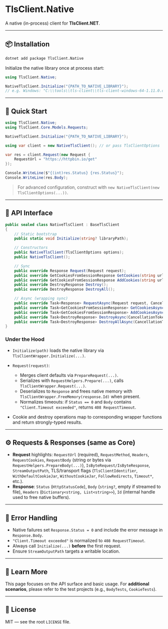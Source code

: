 ﻿# TlsClient.Native

A native (in-process) client for **TlsClient.NET**.

---

## 📦 Installation

```bash
dotnet add package TlsClient.Native
```

Initialize the native library once at process start:

```csharp
using TlsClient.Native;

NativeTlsClient.Initialize("{PATH_TO_NATIVE_LIBRARY}");
// e.g. Windows: "C:\\tools\\tls-client\\tls-client-windows-64-1.11.0.dll"
```

---

## 🚀 Quick Start

```csharp
using TlsClient.Native;
using TlsClient.Core.Models.Requests;

NativeTlsClient.Initialize("{PATH_TO_NATIVE_LIBRARY}");

using var client = new NativeTlsClient(); // or pass TlsClientOptions

var res = client.Request(new Request {
    RequestUrl = "https://httpbin.io/get"
});

Console.WriteLine($"{(int)res.Status} {res.Status}");
Console.WriteLine(res.Body);
```

> For advanced configuration, construct with `new NativeTlsClient(new TlsClientOptions(...))`.

---

## 🧱 API Interface

```csharp
public sealed class NativeTlsClient : BaseTlsClient
{
    // Static bootstrap
    public static void Initialize(string? libraryPath);

    // Constructors
    public NativeTlsClient(TlsClientOptions options);
    public NativeTlsClient();

    // Sync
    public override Response Request(Request request);
    public override GetCookiesFromSessionResponse GetCookies(string url);
    public override GetCookiesFromSessionResponse AddCookies(string url, List<TlsClientCookie> cookies);
    public override DestroyResponse Destroy();
    public override DestroyResponse DestroyAll();

    // Async (wrapping sync)
    public override Task<Response> RequestAsync(Request request, CancellationToken ct = default);
    public override Task<GetCookiesFromSessionResponse> GetCookiesAsync(string url, CancellationToken ct = default);
    public override Task<GetCookiesFromSessionResponse> AddCookiesAsync(string url, List<TlsClientCookie> cookies, CancellationToken ct = default);
    public override Task<DestroyResponse> DestroyAsync(CancellationToken ct = default);
    public override Task<DestroyResponse> DestroyAllAsync(CancellationToken ct = default);
}
```

### Under the Hood

* `Initialize(path)` loads the native library via `TlsClientWrapper.Initialize(...)`.
* `Request(request)`:

  * Merges client defaults via `PrepareRequest(...)`.
  * Serializes with `RequestHelpers.Prepare(...)`, calls `TlsClientWrapper.Request(...)`.
  * Deserializes to `Response` and frees native memory with `TlsClientWrapper.FreeMemory(response.Id)` when present.
  * Normalizes timeouts: if `Status == 0` and `Body` contains `"Client.Timeout exceeded"`, returns `408 RequestTimeout`.
* Cookie and destroy operations map to corresponding wrapper functions and return strongly-typed results.

---

## ⚙️ Requests & Responses (same as Core)

* **Request** highlights: `RequestUrl` (required), `RequestMethod`, `Headers`, `RequestCookies`, `RequestBody` (string or bytes via `RequestHelpers.PrepareBody(...)`), `IsByteRequest/IsByteResponse`, `StreamOutputPath`, TLS/transport flags (`TlsClientIdentifier`, `WithDefaultCookieJar`, `WithoutCookieJar`, `FollowRedirects`, `Timeout*`, etc.).
* **Response**: `Status` (`HttpStatusCode`), `Body` (`string?`, empty if streamed to file), `Headers` (`Dictionary<string, List<string>>`), `Id` (internal handle used to free native buffers).

---

## 🧯 Error Handling

* Native failures set `Response.Status = 0` and include the error message in `Response.Body`.
* `"Client.Timeout exceeded"` is normalized to `408 RequestTimeout`.
* Always call `Initialize(...)` **before** the first request.
* Ensure `StreamOutputPath` targets a writable location.

---

## 🔬 Learn More

This page focuses on the API surface and basic usage.
For **additional scenarios**, please refer to the test projects (e.g., `BodyTests`, `CookieTests`).

---

## 📜 License

MIT — see the root `LICENSE` file.